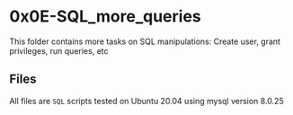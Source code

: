 # 0x0E-SQL_more_queries

This folder contains more tasks on SQL manipulations: Create user, grant privileges, run queries, etc

## Files

All files are `SQL` scripts tested on Ubuntu 20.04 using mysql version 8.0.25
